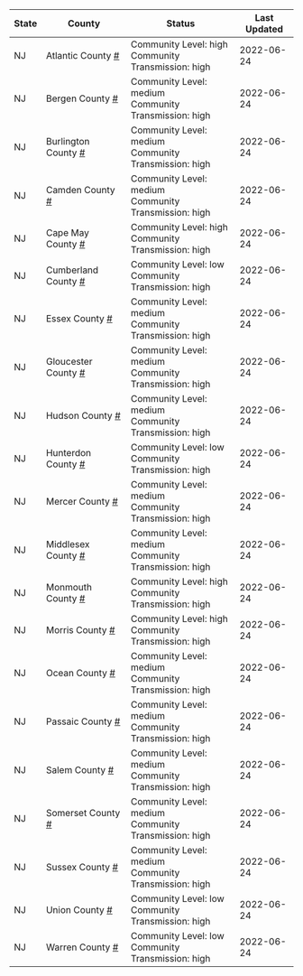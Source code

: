 State | County | Status | Last Updated
--- | --- | --- | --- 
NJ | Atlantic County <a href="#atlantic_county">#</a> | <a name="atlantic_county"></a>Community Level: high<br/>Community Transmission: high | 2022-06-24
NJ | Bergen County <a href="#bergen_county">#</a> | <a name="bergen_county"></a>Community Level: medium<br/>Community Transmission: high | 2022-06-24
NJ | Burlington County <a href="#burlington_county">#</a> | <a name="burlington_county"></a>Community Level: medium<br/>Community Transmission: high | 2022-06-24
NJ | Camden County <a href="#camden_county">#</a> | <a name="camden_county"></a>Community Level: medium<br/>Community Transmission: high | 2022-06-24
NJ | Cape May County <a href="#cape_may_county">#</a> | <a name="cape_may_county"></a>Community Level: high<br/>Community Transmission: high | 2022-06-24
NJ | Cumberland County <a href="#cumberland_county">#</a> | <a name="cumberland_county"></a>Community Level: low<br/>Community Transmission: high | 2022-06-24
NJ | Essex County <a href="#essex_county">#</a> | <a name="essex_county"></a>Community Level: medium<br/>Community Transmission: high | 2022-06-24
NJ | Gloucester County <a href="#gloucester_county">#</a> | <a name="gloucester_county"></a>Community Level: medium<br/>Community Transmission: high | 2022-06-24
NJ | Hudson County <a href="#hudson_county">#</a> | <a name="hudson_county"></a>Community Level: medium<br/>Community Transmission: high | 2022-06-24
NJ | Hunterdon County <a href="#hunterdon_county">#</a> | <a name="hunterdon_county"></a>Community Level: low<br/>Community Transmission: high | 2022-06-24
NJ | Mercer County <a href="#mercer_county">#</a> | <a name="mercer_county"></a>Community Level: medium<br/>Community Transmission: high | 2022-06-24
NJ | Middlesex County <a href="#middlesex_county">#</a> | <a name="middlesex_county"></a>Community Level: medium<br/>Community Transmission: high | 2022-06-24
NJ | Monmouth County <a href="#monmouth_county">#</a> | <a name="monmouth_county"></a>Community Level: high<br/>Community Transmission: high | 2022-06-24
NJ | Morris County <a href="#morris_county">#</a> | <a name="morris_county"></a>Community Level: high<br/>Community Transmission: high | 2022-06-24
NJ | Ocean County <a href="#ocean_county">#</a> | <a name="ocean_county"></a>Community Level: medium<br/>Community Transmission: high | 2022-06-24
NJ | Passaic County <a href="#passaic_county">#</a> | <a name="passaic_county"></a>Community Level: medium<br/>Community Transmission: high | 2022-06-24
NJ | Salem County <a href="#salem_county">#</a> | <a name="salem_county"></a>Community Level: medium<br/>Community Transmission: high | 2022-06-24
NJ | Somerset County <a href="#somerset_county">#</a> | <a name="somerset_county"></a>Community Level: medium<br/>Community Transmission: high | 2022-06-24
NJ | Sussex County <a href="#sussex_county">#</a> | <a name="sussex_county"></a>Community Level: medium<br/>Community Transmission: high | 2022-06-24
NJ | Union County <a href="#union_county">#</a> | <a name="union_county"></a>Community Level: low<br/>Community Transmission: high | 2022-06-24
NJ | Warren County <a href="#warren_county">#</a> | <a name="warren_county"></a>Community Level: low<br/>Community Transmission: high | 2022-06-24
